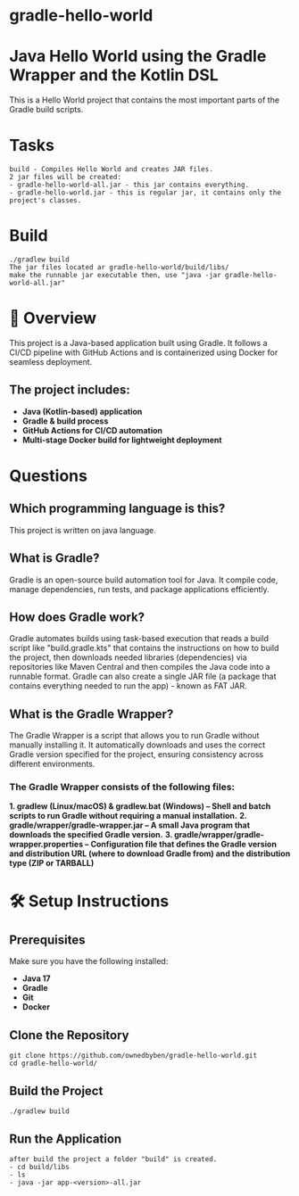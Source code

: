 # gradle-hello-world
# Java Hello World using the Gradle Wrapper and the Kotlin DSL
This is a Hello World project that contains the most important parts of the Gradle build scripts.

# Tasks
```
build - Compiles Hello World and creates JAR files.
2 jar files will be created:
- gradle-hello-world-all.jar - this jar contains everything.
- gradle-hello-world.jar - this is regular jar, it contains only the project's classes.
```

# Build
```
./gradlew build
The jar files located ar gradle-hello-world/build/libs/
make the runnable jar executable then, use "java -jar gradle-hello-world-all.jar"
```

# 📖 Overview
This project is a Java-based application built using Gradle. It follows a CI/CD pipeline with GitHub Actions and is containerized using Docker for seamless deployment.

## The project includes:

- **Java (Kotlin-based) application**
- **Gradle & build process**
- **GitHub Actions for CI/CD automation**
- **Multi-stage Docker build for lightweight deployment**


# Questions 

## Which programming language is this? 
This project is written on java language. 

## What is Gradle? 
Gradle is an open-source build automation tool for Java. It compile code, manage dependencies, run tests, and package applications efficiently. 

## How does Gradle work? 
Gradle automates builds using task-based execution that reads a build script like "build.gradle.kts" that contains the instructions on how to build the project, then downloads needed libraries (dependencies) via repositories like Maven Central and then compiles the Java code into a runnable format. 
Gradle can also create a single JAR file (a package that contains everything needed to run the app) - known as FAT JAR. 

## What is the Gradle Wrapper? 
The Gradle Wrapper is a script that allows you to run Gradle without manually installing it. It automatically downloads and uses the correct Gradle version specified for the project, ensuring consistency across different environments.

### The Gradle Wrapper consists of the following files: 
**1. gradlew (Linux/macOS) & gradlew.bat (Windows) – Shell and batch scripts to run Gradle without requiring a manual installation.**
**2. gradle/wrapper/gradle-wrapper.jar – A small Java program that downloads the specified Gradle version.** 
**3. gradle/wrapper/gradle-wrapper.properties – Configuration file that defines the Gradle version and distribution URL (where to download Gradle from) and the distribution type (ZIP or TARBALL)**


# 🛠️ Setup Instructions

## Prerequisites

Make sure you have the following installed:

- **Java 17**
- **Gradle**
- **Git**
- **Docker**

## Clone the Repository
```
git clone https://github.com/ownedbyben/gradle-hello-world.git
cd gradle-hello-world/
```

## Build the Project
```
./gradlew build
```

## Run the Application
```
after build the project a folder "build" is created.
- cd build/libs
- ls
- java -jar app-<version>-all.jar
```

